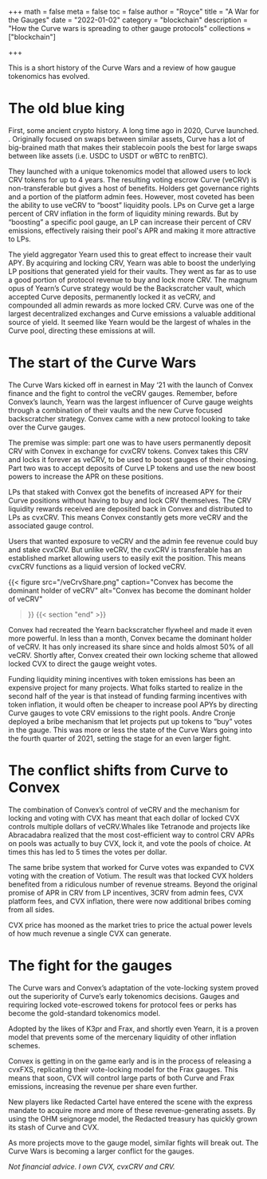 +++
math = false 
meta = false
toc = false
author = "Royce"
title = "A War for the Gauges"
date = "2022-01-02"
category = "blockchain"
description = "How the Curve wars is spreading to other gauge protocols"
collections = ["blockchain"]

+++

This is a short history of the Curve Wars and a review of how gaugue tokenomics has evolved. 

<!--more-->

# The old blue king

First, some ancient crypto history. A long time ago in 2020, Curve launched. . Originally focused on swaps between similar assets, Curve has a lot of big-brained math that makes their stablecoin pools the best for large swaps between like assets (i.e. USDC to USDT or wBTC to renBTC).

They launched with a unique tokenomics model that allowed users to lock CRV tokens for up to 4 years. The resulting voting escrow Curve (veCRV) is non-transferable but gives a host of benefits. Holders get governance rights and a portion of the platform admin fees. However, most coveted has been the ability to use veCRV to “boost” liquidity pools. LPs on Curve get a large percent of CRV inflation in the form of liquidity mining rewards. But by “boosting” a specific pool gauge, an LP can increase their percent of CRV emissions, effectively raising their pool's APR and making it more attractive to LPs.

The yield aggregator Yearn used this to great effect to increase their vault APY. By acquiring and locking CRV, Yearn was able to boost the underlying LP positions that generated yield for their vaults. They went as far as to use a good portion of protocol revenue to buy and lock more CRV. The magnum opus of Yearn’s Curve strategy would be the Backscratcher vault, which accepted Curve deposits, permanently locked it as veCRV, and compounded all admin rewards as more locked CRV. Curve was one of the largest decentralized exchanges and Curve emissions a valuable additional source of yield. It seemed like Yearn would be the largest of whales in the Curve pool, directing these emissions at will.

# The start of the Curve Wars

The Curve Wars kicked off in earnest in May ‘21 with the launch of Convex finance and the fight to control the veCRV gauges. Remember, before Convex’s launch, Yearn was the largest influencer of Curve gauge weights through a combination of their vaults and the new Curve focused backscratcher strategy. Convex came with a new protocol looking to take over the Curve gauges.

The premise was simple: part one was to have users permanently deposit CRV with Convex in exchange for cvxCRV tokens. Convex takes this CRV and locks it forever as veCRV, to be used to boost gauges of their choosing. Part two was to accept deposits of Curve LP tokens and use the new boost powers to increase the APR on these positions.

LPs that staked with Convex got the benefits of increased APY for their Curve positions without having to buy and lock CRV themselves. The CRV liquidity rewards received are deposited back in Convex and distributed to LPs as cvxCRV. This means Convex constantly gets more veCRV and the associated gauge control.

Users that wanted exposure to veCRV and the admin fee revenue could buy and stake cvxCRV. But unlike veCRV, the cvxCRV is transferable has an established market allowing users to easily exit the position. This means cvxCRV functions as a liquid version of locked veCRV.

{{< figure
  src="/veCrvShare.png"
  caption="Convex has become the dominant holder of veCRV"
  alt="Convex has become the dominant holder of veCRV"
 >}}
{{< section "end" >}}

Convex had recreated the Yearn backscratcher flywheel and made it even more powerful. In less than a month, Convex became the dominant holder of veCRV. It has only increased its share since and holds almost 50% of all veCRV. Shortly after, Convex created their own locking scheme that allowed locked CVX to direct the gauge weight votes.

Funding liquidity mining incentives with token emissions has been an expensive project for many projects. What folks started to realize in the second half of the year is that instead of funding farming incentives with token inflation, it would often be cheaper to increase pool APYs by directing Curve gauges to vote CRV emissions to the right pools. Andre Cronje deployed a bribe mechanism that let projects put up tokens to “buy” votes in the gauge.
This was more or less the state of the Curve Wars going into the fourth quarter of 2021, setting the stage for an even larger fight.

# The conflict shifts from Curve to Convex

The combination of Convex’s control of veCRV and the mechanism for locking and voting with CVX has meant that each dollar of locked CVX controls multiple dollars of veCRV.Whales like Tetranode and projects like Abracadabra realized that the most cost-efficient way to control CRV APRs on pools was actually to buy CVX, lock it, and vote the pools of choice. At times this has led to 5 times the votes per dollar.

The same bribe system that worked for Curve votes was expanded to CVX voting with the creation of Votium. The result was that locked CVX holders benefited from a ridiculous number of revenue streams. Beyond the original promise of APR in CRV from LP incentives, 3CRV from admin fees, CVX platform fees, and CVX inflation, there were now additional bribes coming from all sides.

CVX price has mooned as the market tries to price the actual power levels of how much revenue a single CVX can generate.

# The fight for the gauges

The Curve wars and Convex’s adaptation of the vote-locking system proved out the superiority of Curve’s early tokenomics decisions. Gauges and requiring locked vote-escrowed tokens for protocol fees or perks has become the gold-standard tokenomics model. 

Adopted by the likes of K3pr and Frax, and shortly even Yearn, it is a proven model that prevents some of the mercenary liquidity of other inflation schemes.

Convex is getting in on the game early and is in the process of releasing a cvxFXS, replicating their vote-locking model for the Frax gauges. This means that soon, CVX will control large parts of both Curve and Frax emissions, increasing the revenue per share even further.

New players like Redacted Cartel have entered the scene with the express mandate to acquire more and more of these revenue-generating assets. By using the OHM seignorage model, the Redacted treasury has quickly grown its stash of Curve and CVX.

As more projects move to the gauge model, similar fights will break out. The Curve Wars is becoming a larger conflict for the gauges.

_Not financial advice. I own CVX, cvxCRV and CRV._ 
